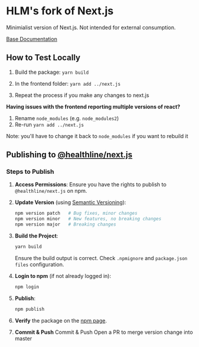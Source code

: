 # HLM's fork of Next.js

Minimialist version of Next.js. Not intended for external consumption.

[Base Documentation](https://github.com/healthline/next.js/tree/fork-base#how-to-use)

## How to Test Locally

1. Build the package: `yarn build`

2. In the frontend folder: `yarn add ../next.js`

3. Repeat the process if you make any changes to next.js

**Having issues with the frontend reporting multiple versions of react?**

1. Rename `node_modules` (e.g. `node_modules2`)
2. Re-run `yarn add ../next.js`

Note: you'll have to change it back to `node_modules` if you want to rebuild it

## Publishing to [@healthline/next.js](https://www.npmjs.com/package/@healthline/next)

### Steps to Publish

1. **Access Permissions**: Ensure you have the rights to publish to `@healthline/next.js` on npm.

2. **Update Version** (using [Semantic Versioning](https://semver.org/)):

   ```bash
   npm version patch   # Bug fixes, minor changes
   npm version minor   # New features, no breaking changes
   npm version major   # Breaking changes
   ```

3. **Build the Project**:

   ```bash
   yarn build
   ```

   Ensure the build output is correct. Check `.npmignore` and `package.json` `files` configuration.

4. **Login to npm** (if not already logged in):

   ```bash
   npm login
   ```

5. **Publish**:

   ```bash
   npm publish
   ```

6. **Verify** the package on the [npm page](https://www.npmjs.com/package/@healthline/next?activeTab=versions).

7. **Commit & Push** Commit & Push Open a PR to merge version change into master

